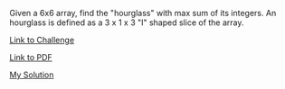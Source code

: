Given a 6x6 array, find the "hourglass" with
max sum of its integers. An hourglass is
defined as a 3 x 1 x 3 "I" shaped slice of
the array.

[Link to Challenge](https://www.hackerrank.com/challenges/30-abstract-classes/problem)

[Link to PDF](./30-abstract-classes-English.pdf)

[My Solution](./abstract.py)
